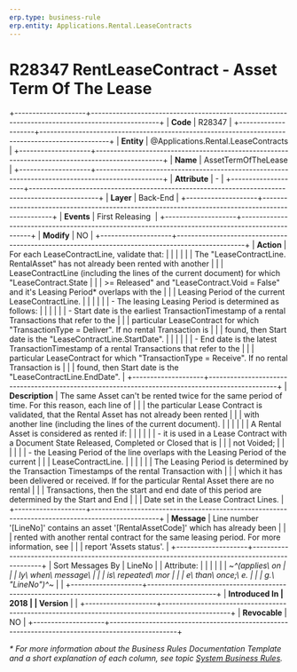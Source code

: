 ```yaml
---
erp.type: business-rule
erp.entity: Applications.Rental.LeaseContracts
---
```


# R28347 RentLeaseContract - Аsset Term Оf The Lease
+--------------------+-------------------------------------------------------------------------------------------------+
| **Code**           | R28347                                                                                          |
+--------------------+-------------------------------------------------------------------------------------------------+
| **Entity**         | @Applications.Rental.LeaseContracts                                                             |
+--------------------+-------------------------------------------------------------------------------------------------+
| **Name**           | АssetTermОfTheLease                                                                             |
+--------------------+-------------------------------------------------------------------------------------------------+
| **Attribute**      | \-                                                                                              |
+--------------------+-------------------------------------------------------------------------------------------------+
| **Layer**          | Back-End                                                                                        |
+--------------------+-------------------------------------------------------------------------------------------------+
| **Events**         | First Releasing                                                                                 |
+--------------------+-------------------------------------------------------------------------------------------------+
| **Modify**         | NO                                                                                              |
+--------------------+-------------------------------------------------------------------------------------------------+
| **Action**         | For each LeaseContractLine, validate that:                                                      |
|                    |                                                                                                 |
|                    | The \"LeaseContractLine. RentalAsset\" has not already been rented with another                 |
|                    | LeaseContractLine (including the lines of the current document) for which \"LeaseContract.State |
|                    | \>= Released\" and \"LeaseContract.Void = False\" and it's Leasing Period\* overlaps with the   |
|                    | Leasing Period of the current LeaseContractLine.                                                |
|                    |                                                                                                 |
|                    | -   The leasing Leasing Period is determined as follows:                                        |
|                    |                                                                                                 |
|                    | - Start date is the earliest TransactionTimestamp of a rental Transactions that refer to the    |
|                    | particular LeaseContract for which \"TransactionType = Deliver\". If no rental Transaction is   |
|                    | found, then Start date is the \"LeaseContractLine.StartDate\".                                  |
|                    |                                                                                                 |
|                    | - End date is the latest TransactionTimestamp of a rental Transactions that refer to the        |
|                    | particular LeaseContract for which \"TransactionType = Receive\". If no rental Transaction is   |
|                    | found, then Start date is the \"LeaseContractLine.EndDate\".                                    |
+--------------------+-------------------------------------------------------------------------------------------------+
| **Description**    | The same Asset can't be rented twice for the same period of time. For this reason, each line of |
|                    | the particular Lease Contract is validated, that the Rental Asset has not already been rented   |
|                    | with another line (including the lines of the current document).                                |
|                    |                                                                                                 |
|                    | A Rental Asset is considered as rented if:                                                      |
|                    |                                                                                                 |
|                    | - it is used in a Lease Contract with a Document State Released, Completed or Closed that is    |
|                    | not Voided;                                                                                     |
|                    |                                                                                                 |
|                    | - the Leasing Period of the line overlaps with the Leasing Period of the current                |
|                    | LeaseContractLine.                                                                              |
|                    |                                                                                                 |
|                    | The Leasing Period is determined by the Transaction Timestamps of the rental Transaction with   |
|                    | which it has been delivered or received. If for the particular Rental Asset there are no rental |
|                    | Transactions, then the start and end date of this period are determined by the Start and End    |
|                    | Date set in the Lease Contract Lines.                                                           |
+--------------------+-------------------------------------------------------------------------------------------------+
| **Message**        | Line number \'\[LineNo\]\' contains an asset \'\[RentalAssetCodе\]\' which has already been     |
|                    | rented with another rental contract for the same leasing period. For more information, see      |
|                    | report \'Assets status\'.                                                                       |
+--------------------+-------------------------------------------------------------------------------------------------+
| Sort Messages By   | LineNo                                                                                          |
| Attribute:         |                                                                                                 |
|                    |                                                                                                 |
| *~^(applies\ on    |                                                                                                 |
| ly\ when\ message\ |                                                                                                 |
|  is\ repeated\ mor |                                                                                                 |
| e\ than\ once;\ e. |                                                                                                 |
| g.\ \"LineNo\")^~* |                                                                                                 |
+--------------------+-------------------------------------------------------------------------------------------------+
| **Introduced In    | 2018                                                                                            |
| Version**          |                                                                                                 |
+--------------------+-------------------------------------------------------------------------------------------------+
| **Revocable**      | NO                                                                                              |
+--------------------+-------------------------------------------------------------------------------------------------+

*\* For more information about the Business Rules Documentation Template and a short explanation of each column, see
topic [System Business Rules](../templates/template-description-system-business-rules.md).*
